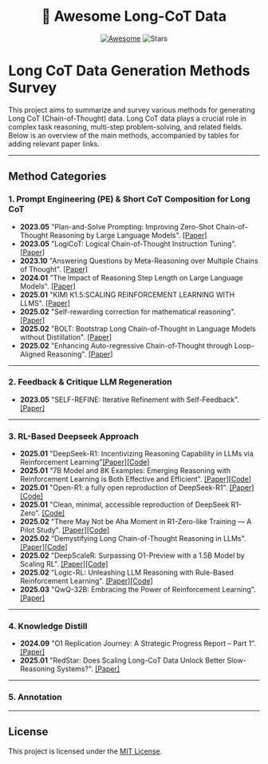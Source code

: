 <h1 align="center">
📝 Awesome Long-CoT Data
</h1>
<div align="center">

[![Awesome](https://awesome.re/badge.svg)](https://awesome.re) ![Stars](https://img.shields.io/github/stars/awesome-dpo/Awesome-DPO-Papers?color=yellow&labelColor=555555) 
</div>

# Long CoT Data Generation Methods Survey

This project aims to summarize and survey various methods for generating Long CoT (Chain-of-Thought) data. Long CoT data plays a crucial role in complex task reasoning, multi-step problem-solving, and related fields. Below is an overview of the main methods, accompanied by tables for adding relevant paper links.

---

## Method Categories

### 1. **Prompt Engineering (PE) & Short CoT Composition for Long CoT**
* **2023.05** "Plan-and-Solve Prompting: Improving Zero-Shot Chain-of-Thought Reasoning by Large Language Models". [[Paper]](https://arxiv.org/abs/2305.04091)
* **2023.05** "LogiCoT: Logical Chain-of-Thought Instruction Tuning". [[Paper]](https://arxiv.org/abs/2305.12147)
* **2023.10** "Answering Questions by Meta-Reasoning over Multiple Chains of Thought". [[Paper]](https://aclanthology.org/2023.emnlp-main.364.pdf)
* **2024.01** "The Impact of Reasoning Step Length on Large Language Models". [[Paper]](https://aclanthology.org/2024.findings-acl.108.pdf)
* **2025.01** "KIMI K1.5:SCALING REINFORCEMENT LEARNING WITH LLMS". [[Paper]](https://arxiv.org/pdf/2501.12599v1)
* **2025.02** "Self-rewarding correction for mathematical reasoning". [[Paper]](https://arxiv.org/abs/2502.19613)
* **2025.02** "BOLT: Bootstrap Long Chain-of-Thought in Language Models without Distillation". [[Paper]](https://arxiv.org/abs/2502.03860)
* **2025.02** "Enhancing Auto-regressive Chain-of-Thought through Loop-Aligned Reasoning". [[Paper]](https://arxiv.org/abs/2502.08482)

---

### 2. **Feedback & Critique LLM Regeneration**
* **2023.05** "SELF-REFINE: Iterative Refinement with Self-Feedback". [[Paper]](https://arxiv.org/abs/2303.17651)
---

### 3. **RL-Based Deepseek Approach**
* **2025.01** "DeepSeek-R1: Incentivizing Reasoning Capability in LLMs via Reinforcement Learning"[[Paper]](https://arxiv.org/abs/2501.12948)[[Code]](https://github.com/deepseek-ai/DeepSeek-R1)
* **2025.01** "7B Model and 8K Examples: Emerging Reasoning with Reinforcement Learning is Both Effective and Efficient". [[Paper]](https://hkust-nlp.notion.site/simplerl-reason)[[Code]](https://github.com/hkust-nlp/simpleRL-reason)
* **2025.01** "Open-R1: a fully open reproduction of DeepSeek-R1". [[Paper]](https://huggingface.co/blog/open-r1)[[Code]](https://github.com/huggingface/open-r1)
* **2025.01** "Clean, minimal, accessible reproduction of DeepSeek R1-Zero". [[Code]](https://github.com/Jiayi-Pan/TinyZero)
* **2025.02** "There May Not be Aha Moment in R1-Zero-like Training — A Pilot Study". [[Paper]](https://oatllm.notion.site/oat-zero)[[Code]](https://github.com/sail-sg/oat-zero?tab=readme-ov-file)
* **2025.02** "Demystifying Long Chain-of-Thought Reasoning in LLMs". [[Paper]](https://arxiv.org/abs/2502.03373)[[Code]](https://github.com/eddycmu/demystify-long-cot)
* **2025.02** "DeepScaleR: Surpassing O1-Preview with a 1.5B Model by Scaling RL". [[Paper]](https://pretty-radio-b75.notion.site/DeepScaleR-Surpassing-O1-Preview-with-a-1-5B-Model-by-Scaling-RL-19681902c1468005bed8ca303013a4e2)[[Code]](https://github.com/agentica-project/deepscaler)
* **2025.02** "Logic-RL: Unleashing LLM Reasoning with Rule-Based Reinforcement Learning". [[Paper]](https://arxiv.org/abs/2502.14768)[[Code]](https://github.com/Unakar/Logic-RL)
* **2025.03** "QwQ-32B: Embracing the Power of Reinforcement Learning". [[Paper]](https://qwenlm.github.io/blog/qwq-32b/)

---

### 4. **Knowledge Distill**
* **2024.09** "O1 Replication Journey: A Strategic Progress Report – Part 1". [[Paper]](https://arxiv.org/pdf/2410.18982)
* **2025.01** "RedStar: Does Scaling Long-CoT Data Unlock Better Slow-Reasoning Systems?". [[Paper]](https://arxiv.org/pdf/2501.11284)

---

### 5. **Annotation**

---

## License
This project is licensed under the [MIT License](LICENSE).
